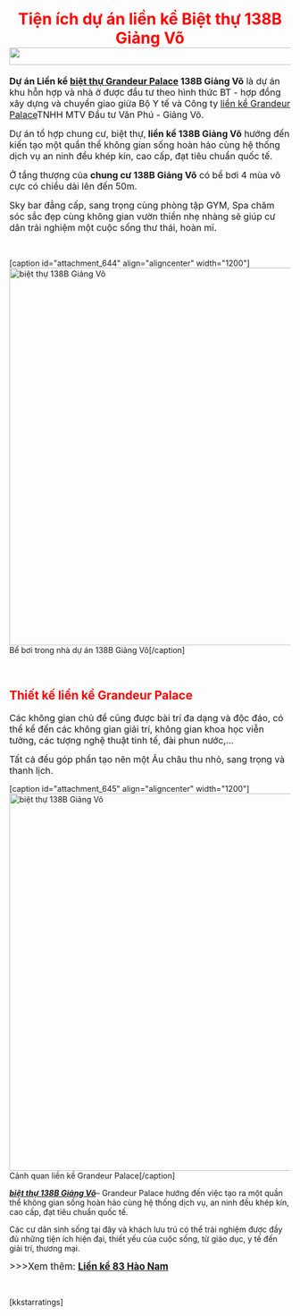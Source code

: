 <h1 style="text-align: center;"><strong><span style="color: #ff0000;">Tiện ích dự án liền kề Biệt thự 138B Giảng Võ<img class="alignnone size-full wp-image-636" src="https://138bgiangvo.com/wp-content/uploads/2017/10/boder-anh-1.png" alt="" width="740" height="31" /></span></strong></h1>
<span style="font-size: 115%;"><strong>Dự án Liền kề <a href="https://138bgiangvo.com/chinh-sach-biet-thu-grandeur-palace/">biệt thự Grandeur Palace</a> 138B Giảng Võ</strong> là dự án khu hỗn hợp và nhà ở được đầu tư theo hình thức BT - hợp đồng xây dựng và chuyển giao giữa Bộ Y tế và Công ty <a href="https://138bgiangvo.com/lien-ke-grandeur-palace/">liền kề Grandeur Palace</a>TNHH MTV Đầu tư Văn Phú - Giảng Võ.</span>

<span style="font-size: 115%;">Dự án tổ hợp chung cư, biệt thự,<strong> liền kề 138B Giảng Võ</strong> hướng đến kiến tạo một quần thể không gian sống hoàn hảo cùng hệ thống dịch vụ an ninh đều khép kín, cao cấp, đạt tiêu chuẩn quốc tế. </span>

<span style="font-size: 115%;">Ở tầng thượng của <strong>chung cư 138B Giảng Võ</strong> có bể bơi 4 mùa vô cực có chiều dài lên đến 50m. </span>

<span style="font-size: 115%;">Sky bar đẳng cấp, sang trọng cùng phòng tập GYM, Spa chăm sóc sắc đẹp cùng không gian vườn thiền nhẹ nhàng sẽ giúp cư dân trải nghiệm một cuộc sống thư thái, hoàn mĩ.</span>

&nbsp;

[caption id="attachment_644" align="aligncenter" width="1200"]<img class="wp-image-644 size-full" style="font-size: 14.4px;" src="https://138bgiangvo.com/wp-content/uploads/2017/10/be-boi-lien-ke-138b-giang-vo-grandeur-palace.jpg" alt="biệt thự 138B Giảng Võ" width="1200" height="675" /> Bể bơi trong nhà dự án 138B Giảng Võ[/caption]

&nbsp;
<h2><span style="color: #ff0000;"><strong>Thiết kế liền kề Grandeur Palace</strong></span></h2>
<span style="font-size: 115%;">Các không gian chủ đề cũng được bài trí đa dạng và độc đáo, có thể kể đến các không gian giải trí, không gian khoa học viễn tưởng, các tượng nghệ thuật tinh tế, đài phun nước,… </span>

<span style="font-size: 115%;">Tất cả đều góp phần tạo nên một Âu châu thu nhỏ, sang trọng và thanh lịch.</span>

[caption id="attachment_645" align="aligncenter" width="1200"]<img class="wp-image-645 size-full" src="https://138bgiangvo.com/wp-content/uploads/2017/10/tien-ich-138b-giang-vo-grandeur-palace.jpg" alt="biệt thự 138B Giảng Võ" width="1200" height="675" /> Cảnh quan liền kề Grandeur Palace[/caption]

<a href="https://138bgiangvo.com/tien-ich-biet-thu-138b-giang-vo/"><b><i>biệt thự 138B Giảng Võ</i></b></a>– Grandeur Palace hướng đến việc tạo ra một quần thể không gian sống hoàn hảo cùng hệ thống dịch vụ, an ninh đều khép kín, cao cấp, đạt tiêu chuẩn quốc tế.

Các cư dân sinh sống tại đây và khách lưu trú có thể trải nghiệm được đầy đủ những tiện ích hiện đại, thiết yếu của cuộc sống, từ giáo dục, y tế đến giải trí, thương mại.

<span style="font-size: 120%;">&gt;&gt;&gt;Xem thêm: <strong><a href="http://shophouse83haonam.com/">Liền kề 83 Hào Nam</a></strong></span>

&nbsp;

[kkstarratings]
